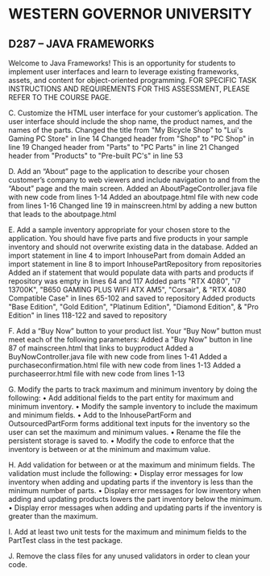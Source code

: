 # WESTERN GOVERNOR UNIVERSITY 
## D287 – JAVA FRAMEWORKS
Welcome to Java Frameworks! This is an opportunity for students to implement user interfaces and learn to leverage existing frameworks, assets, and content for object-oriented programming.
FOR SPECIFIC TASK INSTRUCTIONS AND REQUIREMENTS FOR THIS ASSESSMENT, PLEASE REFER TO THE COURSE PAGE.

C.  Customize the HTML user interface for your customer’s application. The user interface should include the shop name, the product names, and the names of the parts.
Changed the title from "My Bicycle Shop" to "Lui's Gaming PC Store" in line 14
Changed header from "Shop" to "PC Shop" in line 19
Changed header from "Parts" to "PC Parts" in line 21
Changed header from "Products" to "Pre-built PC's" in line 53

D.  Add an “About” page to the application to describe your chosen customer’s company to web viewers and include navigation to and from the “About” page and the main screen.
Added an AboutPageController.java file with new code from lines 1-14
Added an aboutpage.html file with new code from lines 1-16
Changed line 19 in mainscreen.html by adding a new button that leads to the aboutpage.html

E.  Add a sample inventory appropriate for your chosen store to the application. You should have five parts and five products in your sample inventory and should not overwrite existing data in the database.
Added an import statement in line 4 to import InhousePart from domain
Added an import statement in line 8 to import InhousePartRepository from repositories
Added an if statement that would populate data with parts and products if repository was empty in lines 64 and 117
Added parts "RTX 4080", "i7 13700K", "B650 GAMING PLUS WIFI ATX AM5", "Corsair", & "RTX 4080 Compatible Case" in lines 65-102 and saved to repository
Added products "Base Edition", "Gold Edition", "Platinum Edition", "Diamond Edition", & "Pro Edition" in lines 118-122 and saved to repository

F.  Add a “Buy Now” button to your product list. Your “Buy Now” button must meet each of the following parameters:
Added a "Buy Now" button in line 87 of mainscreen.html that links to buyproduct
Added a BuyNowController.java file with new code from lines 1-41
Added a purchaseconfirmation.html file with new code from lines 1-13
Added a purchaseerror.html file with new code from lines 1-13

G.  Modify the parts to track maximum and minimum inventory by doing the following:
•  Add additional fields to the part entity for maximum and minimum inventory.
•  Modify the sample inventory to include the maximum and minimum fields.
•  Add to the InhousePartForm and OutsourcedPartForm forms additional text inputs for the inventory so the user can set the maximum and minimum values.
•  Rename the file the persistent storage is saved to.
•  Modify the code to enforce that the inventory is between or at the minimum and maximum value.

H.  Add validation for between or at the maximum and minimum fields. The validation must include the following:
•  Display error messages for low inventory when adding and updating parts if the inventory is less than the minimum number of parts.
•  Display error messages for low inventory when adding and updating products lowers the part inventory below the minimum.
•  Display error messages when adding and updating parts if the inventory is greater than the maximum.

I.  Add at least two unit tests for the maximum and minimum fields to the PartTest class in the test package.

J.  Remove the class files for any unused validators in order to clean your code.
